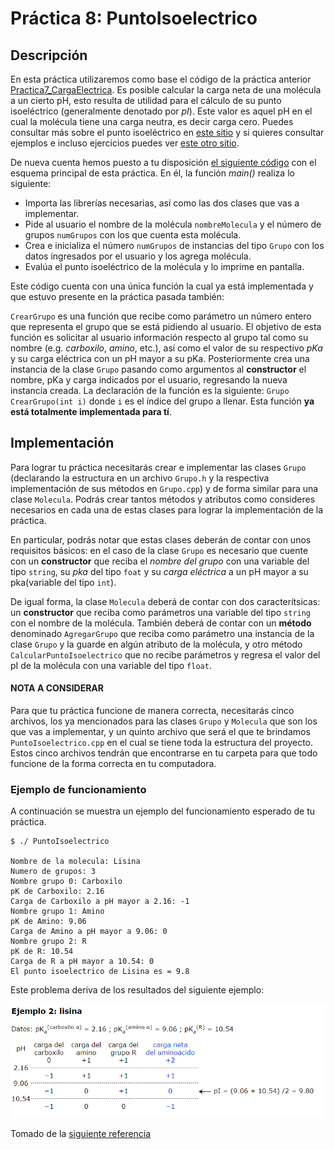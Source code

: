 # Práctica 8: PuntoIsoelectrico

## Descripción

En esta práctica utilizaremos como base el código de la práctica anterior [Practica7_CargaElectrica](https://github.com/ulises1229/ComputacionI-2021-1/tree/master/practicas/7_CargaElectrica). Es posible calcular la carga neta de una molécula a un cierto pH, esto resulta de utilidad para el cálculo de su punto isoeléctrico (generalmente denotado por _pI_). Este valor es aquel pH en el cual la molécula tiene una carga neutra, es decir carga cero. Puedes consultar más sobre el punto isoeléctrico en [este sitio](http://www.ehu.eus/biomoleculas/buffers/buffer3.htm) y si quieres consultar ejemplos e incluso ejercicios puedes ver [este otro sitio](http://biomodel.uah.es/tecnicas/carga/calculo_pI.htm).

De nueva cuenta hemos puesto a tu disposición [el siguiente código](PuntoIsoelectrico.cpp) con el esquema principal de esta práctica. En él, la función _main()_ realiza lo siguiente:
* Importa las librerías necesarias, así como las dos clases que vas a implementar.
* Pide al usuario el nombre de la molécula `nombreMolecula` y el número de grupos `numGrupos` con los que cuenta esta molécula.
* Crea e inicializa el número `numGrupos` de instancias del tipo `Grupo` con los datos ingresados por el usuario y los agrega molécula.
* Evalúa el punto isoeléctrico de la molécula y lo imprime en pantalla.

Este código cuenta con una única función la cual ya está implementada y que estuvo presente en la práctica pasada también:

`CrearGrupo` es una función que recibe como parámetro un número entero que representa el grupo que se está pidiendo al usuario. El objetivo de esta función es solicitar al usuario información respecto al grupo tal como su nombre (e.g. _carboxilo_, _amino_, etc.), así como el valor de su respectivo _pKa_ y su carga eléctrica con un pH mayor a su pKa. Posteriormente crea una instancia de la clase `Grupo` pasando como argumentos al **constructor** el nombre, pKa y carga indicados por el usuario, regresando la nueva instancia creada. La declaración de la función es la siguiente: `Grupo CrearGrupo(int i)` donde `i` es el índice del grupo a llenar. Esta función **ya está totalmente implementada para tí**.

## Implementación

Para lograr tu práctica necesitarás crear e implementar las clases `Grupo` (declarando la estructura en un archivo `Grupo.h` y la respectiva implementación de sus métodos en `Grupo.cpp`) y de forma similar para una clase `Molecula`. Podrás crear tantos métodos y atributos como consideres necesarios en cada una de estas clases para lograr la implementación de la práctica.

En particular, podrás notar que estas clases deberán de contar con unos requisitos básicos: en el caso de la clase `Grupo` es necesario que cuente con un **constructor** que reciba el _nombre del grupo_ con una variable del tipo `string`, su _pka_ del tipo `foat` y su _carga eléctrica_ a un pH mayor a su pka(variable del tipo `int`).

De igual forma, la clase `Molecula` deberá de contar con dos caracterítsicas: un **constructor** que reciba como parámetros una variable del tipo `string` con el nombre de la molécula. También deberá de contar con un **método** denominado `AgregarGrupo` que reciba como parámetro una instancia de la clase `Grupo` y la guarde en algún atributo de la molécula, y otro método `CalcularPuntoIsoelectrico` que no recibe parámetros y regresa el valor del pI de la molécula con una variable del tipo `float`.

#### NOTA A CONSIDERAR
Para que tu práctica funcione de manera correcta, necesitarás cinco archivos, los ya mencionados para las clases `Grupo` y `Molecula` que son los que vas a implementar, y un quinto archivo que será el que te brindamos `PuntoIsoelectrico.cpp` en el cual se tiene toda la estructura del proyecto. Estos cinco archivos tendrán que encontrarse en tu carpeta para que todo funcione de la forma correcta en tu computadora.

### Ejemplo de funcionamiento
A continuación se muestra un ejemplo del funcionamiento esperado de tu práctica.

```
$ ./ PuntoIsoelectrico

Nombre de la molecula: Lisina
Numero de grupos: 3
Nombre grupo 0: Carboxilo
pK de Carboxilo: 2.16
Carga de Carboxilo a pH mayor a 2.16: -1
Nombre grupo 1: Amino
pK de Amino: 9.06
Carga de Amino a pH mayor a 9.06: 0
Nombre grupo 2: R
pK de R: 10.54
Carga de R a pH mayor a 10.54: 0
El punto isoelectrico de Lisina es = 9.8

```

Este problema deriva de los resultados del siguiente ejemplo:

![Ejemplo Carga Lisina](CargaLisina.png)


Tomado de la [siguiente referencia](http://biomodel.uah.es/tecnicas/carga/calculo_pI.htm)
 
